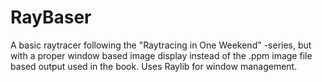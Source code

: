 # RayBaser
A basic raytracer following the "Raytracing in One Weekend" -series, but with a proper window based image display instead of the .ppm image file based output used in the book.
Uses Raylib for window management.